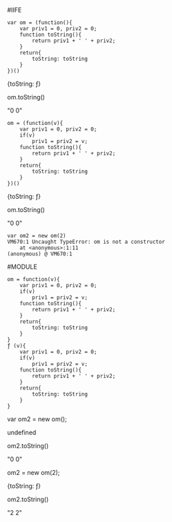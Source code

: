 #IIFE

```
var om = (function(){
	var priv1 = 0, priv2 = 0;
	function toString(){
		return priv1 + ' ' + priv2;
	} 
	return{
		toString: toString
	}
})()
```

{toString: ƒ}

om.toString()

"0 0"

```
om = (function(v){
	var priv1 = 0, priv2 = 0;
	if(v)
		priv1 = priv2 = v;
	function toString(){
		return priv1 + ' ' + priv2;
	} 
	return{
		toString: toString
	}
})()
```

{toString: ƒ}

om.toString()

"0 0"

```
var om2 = new om(2)
VM670:1 Uncaught TypeError: om is not a constructor
    at <anonymous>:1:11
(anonymous) @ VM670:1
```

#MODULE

```
om = function(v){
	var priv1 = 0, priv2 = 0;
	if(v)
		priv1 = priv2 = v;
	function toString(){
		return priv1 + ' ' + priv2;
	} 
	return{
		toString: toString
	}
}
ƒ (v){
	var priv1 = 0, priv2 = 0;
	if(v)
		priv1 = priv2 = v;
	function toString(){
		return priv1 + ' ' + priv2;
	} 
	return{
		toString: toString
	}
}
```

var om2 = new om();

undefined

om2.toString()

"0 0"

om2 = new om(2);

{toString: ƒ}

om2.toString()

"2 2"

